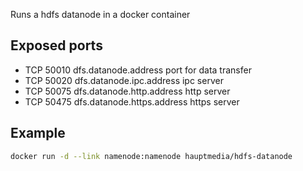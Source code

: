 Runs a hdfs datanode in a docker container

## Exposed ports

* TCP   50010   dfs.datanode.address            port for data transfer
* TCP   50020   dfs.datanode.ipc.address        ipc server
* TCP   50075   dfs.datanode.http.address       http server
* TCP   50475   dfs.datanode.https.address      https server

## Example

```bash
docker run -d --link namenode:namenode hauptmedia/hdfs-datanode
```

